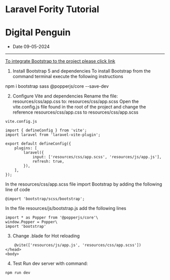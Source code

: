 # Laravel Fority Tutorial
# Digital Penguin
- Date 09-05-2024

---



[To integrate Bootstrap to the project please click link](https://stackoverflow.com/questions/74422287/how-to-install-bootstrap-5-on-laravel-9-with-vite)

1. Install Bootstrap 5 and dependencies To install Bootstrap from the command terminal execute the following instructions

npm i bootstrap sass @popperjs/core --save-dev

2. Configure Vite and dependencies Rename the file: resources/css/app.css to: resources/css/app.scss Open the vite.config.js file found in the root of the project and change the reference resources/css/app.css to resources/css/app.scss



```
vite.config.js

import { defineConfig } from 'vite';
import laravel from 'laravel-vite-plugin';
```
```
export default defineConfig({
    plugins: [
        laravel({
            input: ['resources/css/app.scss', 'resources/js/app.js'],
            refresh: true,
        }),
    ],
});
```



In the resources/css/app.scss file import Bootstrap by adding the following line of code

```
@import 'bootstrap/scss/bootstrap';
```


In the file resources/js/bootstrap.js add the following lines

```
import * as Popper from '@popperjs/core'\
window.Popper = Popper\
import 'bootstrap'
```

3. Change .blade for Hot reloading

```
    @vite(['resources/js/app.js', 'resources/css/app.scss'])
</head>
<body>
```

4. Test Run dev server with command:

``
npm run dev
``





